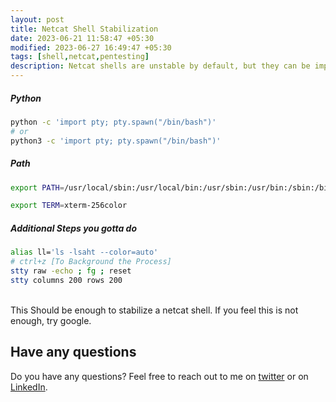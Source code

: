 ```yaml
---
layout: post
title: Netcat Shell Stabilization
date: 2023-06-21 11:58:47 +05:30
modified: 2023-06-27 16:49:47 +05:30
tags: [shell,netcat,pentesting]
description: Netcat shells are unstable by default, but they can be improved and stabilised using Python.
---
```


##### Python
```bash
python -c 'import pty; pty.spawn("/bin/bash")'
# or
python3 -c 'import pty; pty.spawn("/bin/bash")'
```

##### Path
```bash
export PATH=/usr/local/sbin:/usr/local/bin:/usr/sbin:/usr/bin:/sbin:/bin:/usr/games:/tmp

export TERM=xterm-256color
```

##### Additional Steps you gotta do

```bash
alias ll='ls -lsaht --color=auto'
# ctrl+z [To Background the Process]
stty raw -echo ; fg ; reset
stty columns 200 rows 200
```
<br>
This Should be enough to stabilize a netcat shell.
If you feel this is not enough, try google.

## Have any questions
Do you have any questions? Feel free to reach out to me on [twitter](https://twitter.com/rach1tarora) or on [LinkedIn](https://www.linkedin.com/in/rach1tarora/).